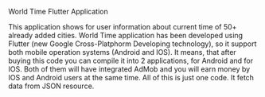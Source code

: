 World Time Flutter Application

This application shows for user information about current time of 50+ already added cities. World Time application has been developed using Flutter (new Google Cross-Platphorm Developing technology), so it support both mobile operation systems (Android and IOS). It means, that after buying this code you can compile it into 2 applications, for Android and for IOS. Both of them will have integrated AdMob and you will earn money by IOS and Android users at the same time. All of this is just one code. It fetch data from JSON resource.
